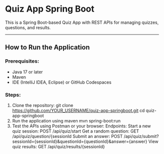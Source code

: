 # Quiz App Spring Boot

This is a Spring Boot-based Quiz App with REST APIs for managing quizzes, questions, and results.

---

## How to Run the Application

### Prerequisites:
- Java 17 or later
- Maven
- IDE (IntelliJ IDEA, Eclipse) or GitHub Codespaces

### Steps:
1. Clone the repository:
   git clone https://github.com/YOUR_USERNAME/quiz-app-springboot.git
   cd quiz-app-springboot
2. Run the application using maven
     mvn spring-boot:run
3. Test the APIs using Postman or your browser:
Endpoints:
Start a new quiz session:
POST /api/quiz/start
Get a random question:
GET /api/quiz/question/{sessionId
Submit an answer:
POST /api/quiz/submit?sessionId={sessionId}&questionId={questionId}&answer={answer}
View quiz results:
GET /api/quiz/results/{sessionId}



